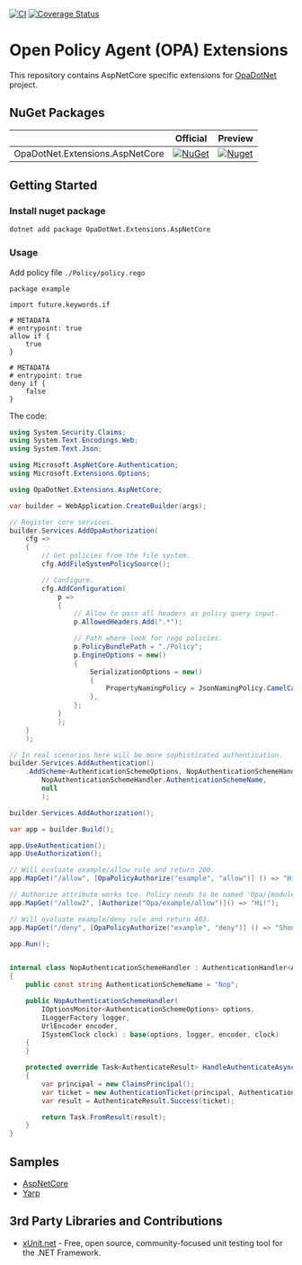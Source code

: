 ﻿[![CI](https://github.com/me-viper/OpaDotNet.Extensions/actions/workflows/ci.yml/badge.svg)](https://github.com/me-viper/OpaDotNet.Extensions/actions/workflows/ci.yml)
[![Coverage Status](https://coveralls.io/repos/github/me-viper/OpaDotNet.Extensions/badge.svg)](https://coveralls.io/github/me-viper/OpaDotNet.Extensions)

# Open Policy Agent (OPA) Extensions

This repository contains AspNetCore specific extensions for [OpaDotNet](https://github.com/me-viper/OpaDotNet) project.

## NuGet Packages

|                                 | Official                                                                                                                                        | Preview                                                                                                                                            |
|---------------------------------|-------------------------------------------------------------------------------------------------------------------------------------------------|----------------------------------------------------------------------------------------------------------------------------------------------------|
| OpaDotNet.Extensions.AspNetCore | [![NuGet](https://img.shields.io/nuget/v/OpaDotNet.Extensions.AspNetCore.svg)](https://www.nuget.org/packages/OpaDotNet.Extensions.AspNetCore/) | [![Nuget](https://img.shields.io/nuget/vpre/OpaDotNet.Extensions.AspNetCore.svg)](https://www.nuget.org/packages/OpaDotNet.Extensions.AspNetCore/) |

## Getting Started

### Install nuget package

```sh
dotnet add package OpaDotNet.Extensions.AspNetCore
```

### Usage

Add policy file `./Policy/policy.rego`

```rego
package example

import future.keywords.if

# METADATA
# entrypoint: true
allow if {
    true
}

# METADATA
# entrypoint: true
deny if {
    false
}
```

The code:

```csharp
using System.Security.Claims;
using System.Text.Encodings.Web;
using System.Text.Json;

using Microsoft.AspNetCore.Authentication;
using Microsoft.Extensions.Options;

using OpaDotNet.Extensions.AspNetCore;

var builder = WebApplication.CreateBuilder(args);

// Register core services.
builder.Services.AddOpaAuthorization(
    cfg =>
    {
        // Get policies from the file system.
        cfg.AddFileSystemPolicySource();

        // Configure.
        cfg.AddConfiguration(
            p =>
            {
                // Allow to pass all headers as policy query input.
                p.AllowedHeaders.Add(".*");

                // Path where look for rego policies.
                p.PolicyBundlePath = "./Policy";
                p.EngineOptions = new()
                {
                    SerializationOptions = new()
                    {
                        PropertyNamingPolicy = JsonNamingPolicy.CamelCase,
                    },
                };
            }
            );
    }
    );

// In real scenarios here will be more sophisticated authentication.
builder.Services.AddAuthentication()
    .AddScheme<AuthenticationSchemeOptions, NopAuthenticationSchemeHandler>(
        NopAuthenticationSchemeHandler.AuthenticationSchemeName,
        null
        );

builder.Services.AddAuthorization();

var app = builder.Build();

app.UseAuthentication();
app.UseAuthorization();

// Will evaluate example/allow rule and return 200.
app.MapGet("/allow", [OpaPolicyAuthorize("example", "allow")] () => "Hi!");

// Authorize attribute works too. Policy needs to be named 'Opa/{module}/{entrypoint}'.
app.MapGet("/allow2", [Authorize("Opa/example/allow")]() => "Hi!");

// Will evaluate example/deny rule and return 403.
app.MapGet("/deny", [OpaPolicyAuthorize("example", "deny")] () => "Should not be here!");

app.Run();


internal class NopAuthenticationSchemeHandler : AuthenticationHandler<AuthenticationSchemeOptions>
{
    public const string AuthenticationSchemeName = "Nop";

    public NopAuthenticationSchemeHandler(
        IOptionsMonitor<AuthenticationSchemeOptions> options,
        ILoggerFactory logger,
        UrlEncoder encoder,
        ISystemClock clock) : base(options, logger, encoder, clock)
    {
    }

    protected override Task<AuthenticateResult> HandleAuthenticateAsync()
    {
        var principal = new ClaimsPrincipal();
        var ticket = new AuthenticationTicket(principal, AuthenticationSchemeName);
        var result = AuthenticateResult.Success(ticket);

        return Task.FromResult(result);
    }
}
```

## Samples

* [AspNetCore](./samples/WebApp/)
* [Yarp](./samples/YarpApp/)

## 3rd Party Libraries and Contributions

* [xUnit.net](https://xunit.net/) - Free, open source, community-focused unit testing tool for the .NET Framework.

